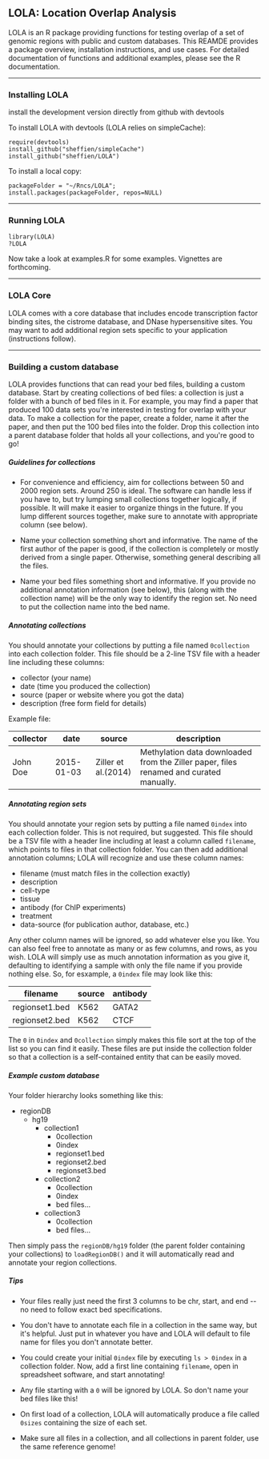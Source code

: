 LOLA: Location Overlap Analysis
-------------------------------

LOLA is an R package providing functions for testing overlap of a set of genomic regions with public and custom databases. This REAMDE provides a package overview, installation instructions, and use cases. For detailed documentation of functions and additional examples, please see the R documentation.

--------------------------------------------------------------------------------
### Installing LOLA
install the development version directly from github with devtools

To install LOLA with devtools (LOLA relies on simpleCache):

```
require(devtools)
install_github("sheffien/simpleCache")
install_github("sheffien/LOLA") 
```

To install a local copy:

```
packageFolder = "~/Rncs/LOLA";
install.packages(packageFolder, repos=NULL)
```

--------------------------------------------------------------------------------
### Running LOLA

```
library(LOLA)
?LOLA
```

Now take a look at examples.R for some examples. Vignettes are forthcoming.

--------------------------------------------------------------------------------
### LOLA Core

LOLA comes with a core database that includes encode transcription factor binding sites, the cistrome database, and DNase hypersensitive sites. You may want to add additional region sets specific to your application (instructions follow).

--------------------------------------------------------------------------------
### Building a custom database

LOLA provides functions that can read your bed files, building a custom database. Start by creating collections of bed files: a collection is just a folder with a bunch of bed files in it. For example, you may find a paper that produced 100 data sets you're interested in testing for overlap with your data. To make a collection for the paper, create a folder, name it after the paper, and then put the 100 bed files into the folder. Drop this collection into a parent database folder that holds all your collections, and you're good to go!

##### Guidelines for collections

* For convenience and efficiency, aim for collections between 50 and 2000 region sets. Around 250 is ideal. The software can handle less if you have to, but try lumping small collections together logically, if possible. It will make it easier to organize things in the future. If you lump different sources together, make sure to annotate with appropriate column (see below).

* Name your collection something short and informative. The name of the first author of the paper is good, if the collection is completely or mostly derived from a single paper. Otherwise, something general describing all the files.

* Name your bed files something short and informative. If you provide no additional annotation information (see below), this (along with the collection name) will be the only way to identify the region set. No need to put the collection name into the bed name.

##### Annotating collections

You should annotate your collections by putting a file named `0collection` into each collection folder. This file should be a 2-line TSV file with a header line including these columns:

* collector (your name)
* date (time you produced the collection)
* source (paper or website where you got the data)
* description (free form field for details)

Example file: 

collector		|date		|source		|description
---------------------|-------------|--------------------|-----------
John Doe		|2015-01-03	|Ziller et al.(2014) | Methylation data downloaded from the Ziller paper, files renamed and curated manually.


##### Annotating region sets

You should annotate your region sets by putting a file named `0index` into each collection folder. This is not required, but suggested. This file should be a TSV file with a header line including at least a column called `filename`, which points to files in that collection folder. You can then add additional annotation columns; LOLA will recognize and use these column names:

* filename (must match files in the collection exactly)
* description
* cell-type
* tissue
* antibody (for ChIP experiments)
* treatment
* data-source (for publication author, database, etc.)

Any other column names will be ignored, so add whatever else you like. You can also feel free to annotate as many or as few columns, and rows, as you wish. LOLA will simply use as much annotation information as you give it, defaulting to identifying a sample with only the file name if you provide nothing else. So, for esxample, a `0index` file may look like this:

filename	|source	|antibody
--------------|-------------|--------
regionset1.bed|K562		|GATA2 
regionset2.bed|K562		|CTCF



The `0` in `0index` and `0collection` simply makes this file sort at the top of the list so you can find it easily. These files are put inside the collection folder so that a collection is a self-contained entity that can be easily moved.

##### Example custom database

Your folder hierarchy looks something like this:

* regionDB
  * hg19
    * collection1
      * 0collection
      * 0index
      * regionset1.bed
      * regionset2.bed
      * regionset3.bed
    * collection2
      * 0collection
      * 0index
      * bed files...
    * collection3
      * 0collection
      * bed files...

Then simply pass the `regionDB/hg19` folder (the parent folder containing your collections) to `loadRegionDB()` and it will automatically read and annotate your region collections.

##### Tips
* Your files really just need the first 3 columns to be chr, start, and end -- no need to follow exact bed specifications.

* You don't have to annotate each file in a collection in the same way, but it's helpful. Just put in whatever you have and LOLA will default to file name for files you don't annotate better.

* You could create your initial `0index` file by executing `ls > 0index` in a collection folder. Now, add a first line containing `filename`, open in spreadsheet software, and start annotating!

* Any file starting with a `0` will be ignored by LOLA. So don't name your bed files like this!

* On first load of a collection, LOLA will automatically produce a file called `0sizes` containing the size of each set.

* Make sure all files in a collection, and all collections in parent folder, use the same reference genome!
